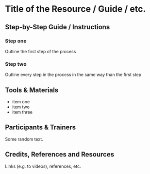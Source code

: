 # Title of the Resource / Guide / etc.

## Step-by-Step Guide / Instructions 
### Step one
Outline the first step of the process
### Step two
Outline every step in the process in the same way than the first step

## Tools & Materials
- item one
- item two
- item three 

## Participants & Trainers
Some random text.

## Credits, References and Resources  
Links (e.g. to videos), references, etc.

